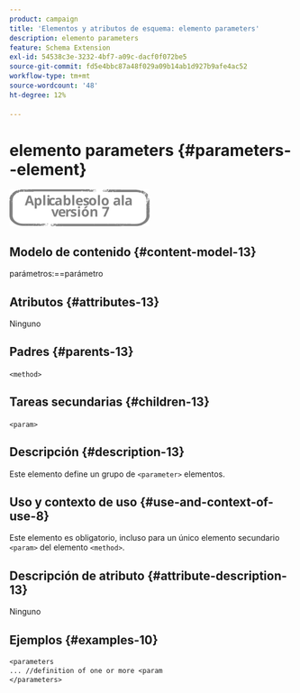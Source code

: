 ```yaml
---
product: campaign
title: 'Elementos y atributos de esquema: elemento parameters'
description: elemento parameters
feature: Schema Extension
exl-id: 54538c3e-3232-4bf7-a09c-dacf0f072be5
source-git-commit: fd5e4bbc87a48f029a09b14ab1d927b9afe4ac52
workflow-type: tm+mt
source-wordcount: '48'
ht-degree: 12%

---
```


# elemento parameters {#parameters--element}

![](../../../assets/v7-only.svg)

## Modelo de contenido {#content-model-13}

parámetros:==parámetro

## Atributos {#attributes-13}

Ninguno

## Padres {#parents-13}

`<method>`

## Tareas secundarias {#children-13}

`<param>`

## Descripción {#description-13}

Este elemento define un grupo de `<parameter>` elementos.

## Uso y contexto de uso {#use-and-context-of-use-8}

Este elemento es obligatorio, incluso para un único elemento secundario `<param>` del elemento `<method>`.

## Descripción de atributo {#attribute-description-13}

Ninguno

## Ejemplos {#examples-10}

```
<parameters
... //definition of one or more <param
</parameters>
```
